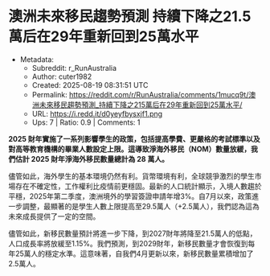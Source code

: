 # 澳洲未來移民趨勢預測 持續下降之21.5萬后在29年重新回到25萬水平

- Metadata:
  - Subreddit: r_RunAustralia
  - Author: cuter1982
  - Created: 2025-08-19 08:31:51 UTC
  - Permalink: https://reddit.com/r/RunAustralia/comments/1mucq9t/澳洲未來移民趨勢預測_持續下降之215萬后在29年重新回到25萬水平/
  - URL: https://i.redd.it/d0yeyfbysxjf1.png
  - Ups: 7 | Ratio: 0.9 | Comments: 1


**2025
財年實施了一系列影響學生的政策，包括提高學費、更嚴格的考試標準以及對高等教育機構的畢業人數設定上限。這導致淨海外移民（NOM）數量放緩，我們估計
2025 財年淨海外移民數量總計為 28 萬人。**

儘管如此，海外學生的基本環境仍然有利。貨幣環境有利，全球競爭激烈的學生市場存在不確定性，工作權利比疫情前更穩固。最新的人口統計顯示，入境人數趨於平穩，2025年第二季度，澳洲境外的學習簽證申請年增3%。自7月以來，政策進一步調整，最顯著的是學生人數上限提高至29.5萬人（+2.5萬人），我們認為這為未來成長提供了一定的空間。

儘管如此，新移民數量預計將進一步下降，到2027財年將降至21.5萬人的低點，人口成長率將放緩至1.15%。我們預測，到2029財年，新移民數量才會恢復到每年25萬人的穩定水準。這意味著，自我們4月更新以來，新移民數量累積增加了2.5萬人。

